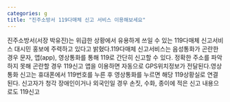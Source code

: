 ```yaml
---
categories: g
title: "진주소방서 119다매체 신고 서비스 이용해보세요"
---
```

진주소방서(서장 박유진)는 위급한 상황에서 유용하게 쓰일 수 있는 119다매체 신고서비스 대시민 홍보에 주력하고 있다고 밝혔다.119다매체 신고서비스는 음성통화가 곤란한 경우 문자, 앱(app), 영상통화를 통해 119로 간단히 신고할 수 있다. 정확한 주소를 파악하지 못해 곤란할 경우 119신고 앱을 이용하면 자동으로 GPS위치정보가 전달된다.영상통화 신고는 휴대폰에서 119번호를 누른 후 영상통화를 누르면 해당 119상황실로 연결된다. 신고자가 청각 장애인이거나 외국인일 경우 손짓, 수화, 종이에 적은 신고 내용으로도 119신고